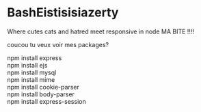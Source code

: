 BashEistisisiazerty
===================

Where cutes cats and hatred meet responsive in node MA BITE !!!!

coucou tu veux voir mes packages?  

npm install express  
npm install ejs  
npm install mysql  
npm install mime  
npm install cookie-parser  
npm install body-parser  
npm install express-session  